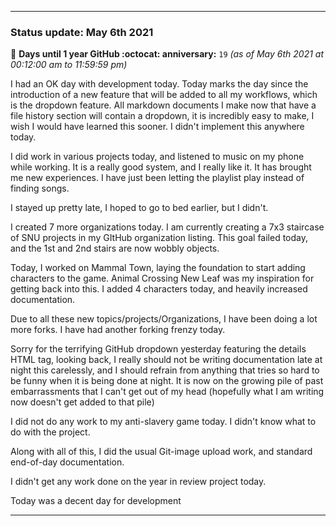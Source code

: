 
***

### Status update: May 6th 2021

🎂 **Days until 1 year GitHub :octocat: anniversary:** `19` _(as of May 6th 2021 at 00:12:00 am to 11:59:59 pm)_

I had an OK day with development today. 
Today marks the day since the introduction of a new feature that will be added to all my workflows, which is the dropdown feature. All markdown documents I make now that have a file history section will contain a dropdown, it is incredibly easy to make, I wish I would have learned this sooner. I didn't implement this anywhere today.

I did work in various projects today, and listened to music on my phone while working. It is a really good system, and I really like it. It has brought me new experiences. I have just been letting the playlist play instead of finding songs. 

I stayed up pretty late, I hoped to go to bed earlier, but I didn't.

I created 7 more organizations today. I am currently creating a 7x3 staircase of SNU projects in my GItHub organization listing. This goal failed today, and the 1st and 2nd stairs are now wobbly objects.

Today, I worked on Mammal Town, laying the foundation to start adding characters to the game. Animal Crossing New Leaf was my inspiration for getting back into this. I added 4 characters today, and heavily increased documentation.

Due to all these new topics/projects/Organizations, I have been doing a lot more forks. I have had another forking frenzy today.

Sorry for the terrifying GitHub dropdown yesterday featuring the details HTML tag, looking back, I really should not be writing documentation late at night this carelessly, and I should refrain from anything that tries so hard to be funny when it is being done at night. It is now on the growing pile of past embarrassments that I can't get out of my head (hopefully what I am writing now doesn't get added to that pile)

I did not do any work to my anti-slavery game today. I didn't know what to do with the project.

Along with all of this, I did the usual Git-image upload work, and standard end-of-day documentation.

I didn't get any work done on the year in review project today.

Today was a decent day for development

***
